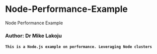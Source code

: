 # Node-Performance-Example
Node Performance Example

### Author: Dr Mike Lakoju

#### `This is a Node.js example on performance. Leveraging Node clusters`